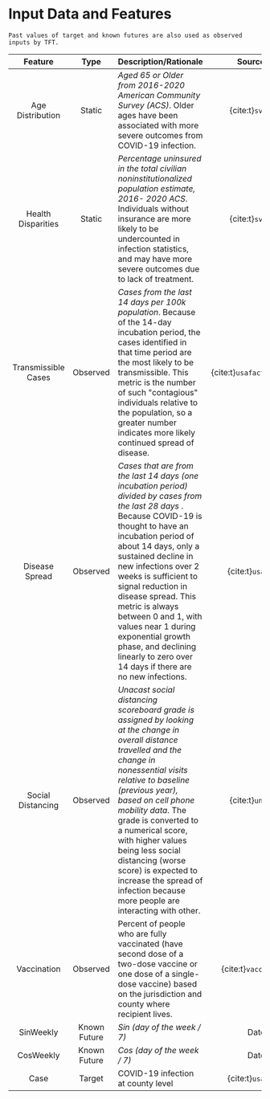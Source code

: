 # Input Data and Features
```{note}
Past values of target and known futures are also used as observed inputs by TFT.
```

<div align="center">

| Feature | Type |  Description/Rationale | Source(s) |
|:---:|:---:|:---|:---:|
|Age Distribution| Static | <em>Aged 65 or Older from 2016-2020 American Community Survey (ACS)</em>. Older ages have been associated with more severe outcomes from COVID-19 infection. | {cite:t}`svi2020`|
|Health Disparities |Static|<em>Percentage uninsured in the total civilian noninstitutionalized population estimate, 2016- 2020 ACS</em>. Individuals without insurance are more likely to be undercounted in infection statistics, and may have more severe outcomes due to lack of treatment. |{cite:t}`svi2020`|
|Transmissible Cases|Observed|<em>Cases from the last 14 days per 100k population</em>. Because of the 14-day incubation period, the cases identified in that time period are the most likely to be transmissible. This metric is the number of such "contagious" individuals relative to the population, so a greater number indicates more likely continued spread of disease.| {cite:t}`usafacts,svi2020`|
|Disease Spread|Observed|<em>Cases that are from the last 14 days (one incubation period) divided by cases from the last 28 days </em>. Because COVID-19 is thought to have an incubation period of about 14 days, only a sustained decline in new infections over 2 weeks is sufficient to signal reduction in disease spread. This metric is always between 0 and 1, with values near 1 during exponential growth phase, and declining linearly to zero over 14 days if there are no new infections.|{cite:t}`usafacts`|
|Social Distancing|Observed|<em>Unacast social distancing scoreboard grade is assigned by looking at the change in overall distance travelled and the change in nonessential visits relative to baseline (previous year), based on cell phone mobility data</em>. The grade is converted to a numerical score, with higher values being less social distancing (worse score) is expected to increase the spread of infection because more people are interacting with other.|{cite:t}`unacast`|
|Vaccination|Observed|Percent of people who are fully vaccinated (have second dose of a two-dose vaccine or one dose of a single-dose vaccine) based on the jurisdiction and county where recipient lives.|{cite:t}`vaccination`|
|SinWeekly|Known Future|<em>Sin (day of the week / 7) </em>|Date|
|CosWeekly|Known Future|<em>Cos (day of the week / 7) </em>|Date|
| Case | Target | COVID-19 infection at county level | {cite:t}`usafacts` |
</div>

